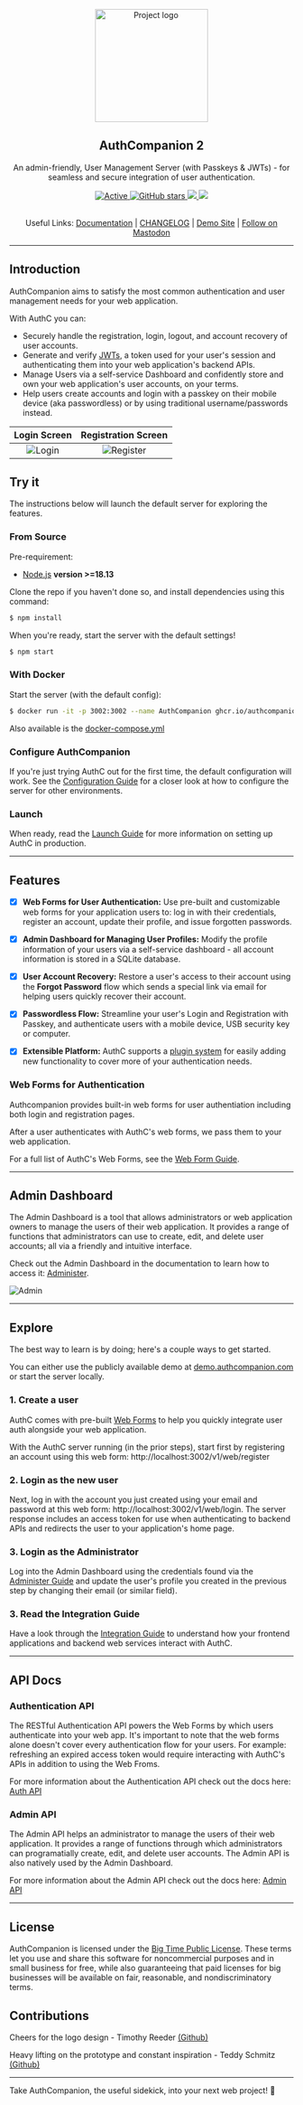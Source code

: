 <p align="center">
  <a href="https://github.com/authcompanion/authcompanion2" rel="noopener">
 <img width=200px height=200px src="https://i.imgur.com/VjsHEC9.png" alt="Project logo"></a>
</p>

<h2 align="center"><b>AuthCompanion 2</b></h2>

<p align="center"> An admin-friendly, User Management Server (with Passkeys & JWTs) - for seamless and secure integration of user authentication.
</p>

<div align="center">

  <a href="">
     <img alt="Active" src="https://img.shields.io/badge/status-looking%20for%20early%20adopter%20feedback-orange?">
   </a>
   <a href="https://github.com/authcompanion/authcompanion2/stargazers">
     <img alt="GitHub stars" src="https://img.shields.io/github/stars/authcompanion/authcompanion2">
   </a>
   <a href="https://nodejs.org/en/">
     <img src="https://img.shields.io/badge/node-v18.13.0-green?logo=node.js"/>
   </a>
      <a href="https://github.com/authcompanion/authcompanion2/tags">
     <img src="https://img.shields.io/github/v/release/authcompanion/authcompanion2?color=purple&include_prereleases&style=flat-square"/>
   </a>

</div>
<br />
<p align="center"> Useful Links:  <a href="https://docs.authcompanion.com/"> Documentation</a> | <a href="https://github.com/authcompanion/authcompanion2/blob/main/CHANGELOG.md"> CHANGELOG</a> | <a href="https://demo.authcompanion.com/v1/web/login"> Demo Site</a> | <a rel="me" href="https://hachyderm.io/@paulfish"> Follow on Mastodon</a>
</p>

---

## Introduction

AuthCompanion aims to satisfy the most common authentication and user management needs for your web application.

With AuthC you can:

- Securely handle the registration, login, logout, and account recovery of user accounts.
- Generate and verify [JWTs](https://jwt.io/introduction), a token used for your user's session and authenticating them into your web application's backend APIs.
- Manage Users via a self-service Dashboard and confidently store and own your web application's user accounts, on your terms.
- Help users create accounts and login with a passkey on their mobile device (aka passwordless) or by using traditional username/passwords instead.


|             Login Screen             |            Registration Screen             |
| :----------------------------------: | :----------------------------------------: |
| ![Login](./.github/public/login.png) | ![Register](./.github/public/register.png) |

## Try it

The instructions below will launch the default server for exploring the features.

### From Source

Pre-requirement:

- [Node.js](http://nodejs.org) **version >=18.13**

Clone the repo if you haven't done so, and install dependencies using this
command:

```bash
$ npm install
```

When you're ready, start the server with the default settings!

```bash
$ npm start
```

### With Docker

Start the server (with the default config):

```bash
$ docker run -it -p 3002:3002 --name AuthCompanion ghcr.io/authcompanion/authcompanion2:main
```
Also available is the [docker-compose.yml](https://github.com/authcompanion/authcompanion2/blob/main/docker-compose.yml)

### Configure AuthCompanion

If you're just trying AuthC out for the first time, the default configuration will work. See the [Configuration Guide](https://docs.authcompanion.com/guide/configuration.html) for a closer look at how to configure the server for other environments.

### Launch

When ready, read the [Launch Guide](https://docs.authcompanion.com/guide/launch.html) for more information on setting up AuthC in production.

---

## Features

- [x] **Web Forms for User Authentication:** Use pre-built and customizable web
      forms for your application users to: log in with their credentials,
      register an account, update their profile, and issue forgotten passwords.

- [x] **Admin Dashboard for Managing User Profiles:** Modify the profile
      information of your users via a self-service dashboard - all account information is stored in a SQLite
      database.

- [x] **User Account Recovery:** Restore a user's access to their account using
      the **Forgot Password** flow which sends a special link via email for
      helping users quickly recover their account.

- [x] **Passwordless Flow:** Streamline your user's Login and Registration with Passkey,
      and authenticate users with a mobile device, USB security key or computer.

- [x] **Extensible Platform:** AuthC supports a
      [plugin system](https://www.fastify.io/docs/latest/Reference/Plugins/) for
      easily adding new functionality to cover more of your authentication needs.

### Web Forms for Authentication

Authcompanion provides built-in web forms for user authentiation including both login and registration pages.

After a user authenticates with AuthC's web forms, we pass them to your web application.

For a full list of AuthC's Web Forms, see the [Web Form Guide](https://docs.authcompanion.com/guide/webforms.html).

---

## Admin Dashboard

The Admin Dashboard is a tool that allows administrators or web application owners to manage the users of their web application. It provides a range of functions that administrators can use to create, edit, and delete user accounts; all via a friendly and intuitive interface.

Check out the Admin Dashboard in the documentation to learn how to access it: [Administer](https://docs.authcompanion.com/guide/administer.html).

![Admin](./.github/public/admin_dashboard.png)

---

## Explore

The best way to learn is by doing; here's a couple ways to get started.

You can either use the publicly available demo at [demo.authcompanion.com](https://demo.authcompanion.com/v1/web/login) or start the server locally.

### 1. Create a user

AuthC comes with pre-built [Web Forms](#web-forms-for-authentication) to help
you quickly integrate user auth alongside your web application.

With the AuthC server running (in the prior steps), start first by registering an account using this
web form: http://localhost:3002/v1/web/register

### 2. Login as the new user

Next, log in with the account you just created using your email and password at
this web form: http://localhost:3002/v1/web/login. The server response includes
an access token for use when authenticating to backend APIs and redirects the user to your application's home page.

### 3. Login as the Administrator

Log into the Admin Dashboard using the credentials found via the [Administer Guide](https://docs.authcompanion.com/guide/administer.html) and update the user's profile you created in the previous step by changing their email (or similar field).

### 3. Read the Integration Guide

Have a look through the [Integration Guide](https://docs.authcompanion.com/guide/integrate.html) to understand how your frontend applications and backend web services interact with AuthC.

---

## API Docs

### Authentication API

The RESTful Authentication API powers the Web Forms by which users authenticate into your web app. It's important to note that the web forms alone doesn't cover every authentication flow for your users. For example: refreshing an expired access token would require interacting with AuthC's APIs in addition to using the Web Froms.

For more information about the Authentication API check out the docs here: [Auth API](https://docs.authcompanion.com/guide/authapi.html)

### Admin API

The Admin API helps an administrator to manage the users of their web application. It provides a range of functions through which administrators can programatially create, edit, and delete user accounts. The Admin API is also natively used by the Admin Dashboard.

For more information about the Admin API check out the docs here: [Admin API](https://docs.authcompanion.com/guide/adminapi.html)

---

## License

AuthCompanion is licensed under the
[Big Time Public License](https://bigtimelicense.com/versions/2.0.1). These
terms let you use and share this software for noncommercial purposes and in
small business for free, while also guaranteeing that paid licenses for big
businesses will be available on fair, reasonable, and nondiscriminatory terms.

## Contributions

Cheers for the logo design - Timothy Reeder
[(Github)](https://github.com/tokonoma)

Heavy lifting on the prototype and constant inspiration - Teddy Schmitz
[(Github)](https://github.com/Teddy-Schmitz)

---

Take AuthCompanion, the useful sidekick, into your next web project! 👏
